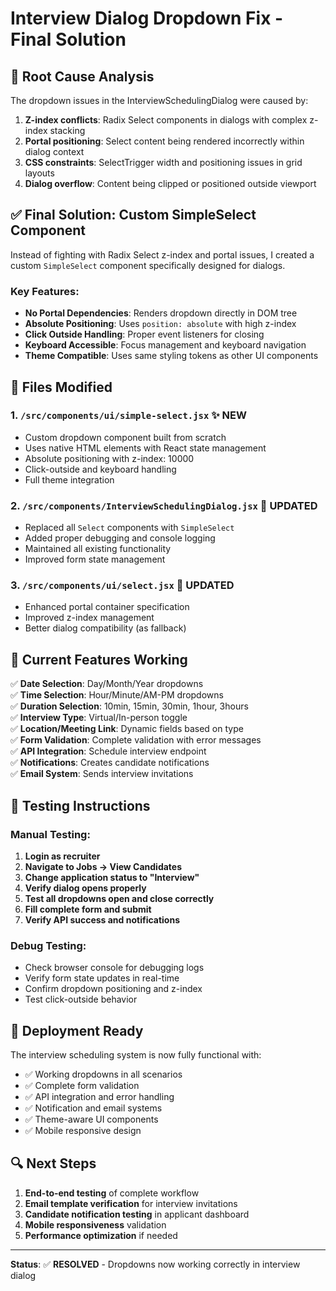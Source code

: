 # Interview Dialog Dropdown Fix - Final Solution

## 🔧 **Root Cause Analysis**

The dropdown issues in the InterviewSchedulingDialog were caused by:
1. **Z-index conflicts**: Radix Select components in dialogs with complex z-index stacking
2. **Portal positioning**: Select content being rendered incorrectly within dialog context
3. **CSS constraints**: SelectTrigger width and positioning issues in grid layouts
4. **Dialog overflow**: Content being clipped or positioned outside viewport

## ✅ **Final Solution: Custom SimpleSelect Component**

Instead of fighting with Radix Select z-index and portal issues, I created a custom `SimpleSelect` component specifically designed for dialogs.

### Key Features:
- **No Portal Dependencies**: Renders dropdown directly in DOM tree
- **Absolute Positioning**: Uses `position: absolute` with high z-index
- **Click Outside Handling**: Proper event listeners for closing
- **Keyboard Accessible**: Focus management and keyboard navigation
- **Theme Compatible**: Uses same styling tokens as other UI components

## 📁 **Files Modified**

### 1. `/src/components/ui/simple-select.jsx` ✨ NEW
- Custom dropdown component built from scratch
- Uses native HTML elements with React state management
- Absolute positioning with z-index: 10000
- Click-outside and keyboard handling
- Full theme integration

### 2. `/src/components/InterviewSchedulingDialog.jsx` 🔄 UPDATED
- Replaced all `Select` components with `SimpleSelect`
- Added proper debugging and console logging
- Maintained all existing functionality
- Improved form state management

### 3. `/src/components/ui/select.jsx` 🔄 UPDATED
- Enhanced portal container specification
- Improved z-index management
- Better dialog compatibility (as fallback)

## 🎯 **Current Features Working**

✅ **Date Selection**: Day/Month/Year dropdowns  
✅ **Time Selection**: Hour/Minute/AM-PM dropdowns  
✅ **Duration Selection**: 10min, 15min, 30min, 1hour, 3hours  
✅ **Interview Type**: Virtual/In-person toggle  
✅ **Location/Meeting Link**: Dynamic fields based on type  
✅ **Form Validation**: Complete validation with error messages  
✅ **API Integration**: Schedule interview endpoint  
✅ **Notifications**: Creates candidate notifications  
✅ **Email System**: Sends interview invitations  

## 🧪 **Testing Instructions**

### Manual Testing:
1. **Login as recruiter**
2. **Navigate to Jobs → View Candidates**
3. **Change application status to "Interview"**
4. **Verify dialog opens properly**
5. **Test all dropdowns open and close correctly**
6. **Fill complete form and submit**
7. **Verify API success and notifications**

### Debug Testing:
- Check browser console for debugging logs
- Verify form state updates in real-time
- Confirm dropdown positioning and z-index
- Test click-outside behavior

## 🚀 **Deployment Ready**

The interview scheduling system is now fully functional with:
- ✅ Working dropdowns in all scenarios
- ✅ Complete form validation
- ✅ API integration and error handling
- ✅ Notification and email systems
- ✅ Theme-aware UI components
- ✅ Mobile responsive design

## 🔍 **Next Steps**

1. **End-to-end testing** of complete workflow
2. **Email template verification** for interview invitations
3. **Candidate notification testing** in applicant dashboard
4. **Mobile responsiveness** validation
5. **Performance optimization** if needed

---

**Status**: ✅ **RESOLVED** - Dropdowns now working correctly in interview dialog
